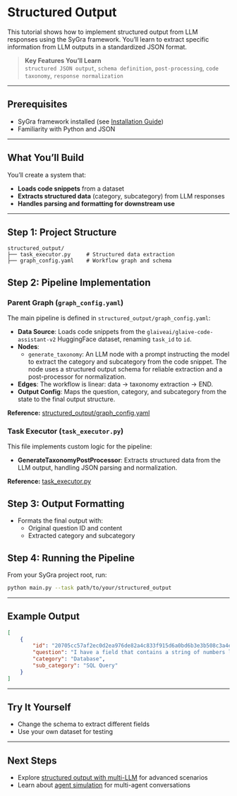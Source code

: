 # Structured Output

This tutorial shows how to implement structured output from LLM responses using the SyGra framework. You’ll learn to extract specific information from LLM outputs in a standardized JSON format.

> **Key Features You’ll Learn**  
> `structured JSON output`, `schema definition`, `post-processing`, `code taxonomy`, `response normalization`

---

## Prerequisites

- SyGra framework installed (see [Installation Guide](../installation.md))
- Familiarity with Python and JSON

---

## What You’ll Build

You’ll create a system that:
- **Loads code snippets** from a dataset
- **Extracts structured data** (category, subcategory) from LLM responses
- **Handles parsing and formatting for downstream use**

---

## Step 1: Project Structure

```
structured_output/
├── task_executor.py     # Structured data extraction
├── graph_config.yaml    # Workflow graph and schema
```


## Step 2: Pipeline Implementation

### Parent Graph (`graph_config.yaml`)

The main pipeline is defined in `structured_output/graph_config.yaml`:

- **Data Source**: Loads code snippets from the `glaiveai/glaive-code-assistant-v2` HuggingFace dataset, renaming `task_id` to `id`.
- **Nodes**:
  - `generate_taxonomy`: An LLM node with a prompt instructing the model to extract the category and subcategory from the code snippet. The node uses a structured output schema for reliable extraction and a post-processor for normalization.
- **Edges**: The workflow is linear: data → taxonomy extraction → END.
- **Output Config**: Maps the question, category, and subcategory from the state to the final output structure.

**Reference:** [structured_output/graph_config.yaml](https://github.com/ServiceNow/SyGra/blob/main/tasks/examples/structured_output/graph_config.yaml)

### Task Executor (`task_executor.py`)

This file implements custom logic for the pipeline:
- **GenerateTaxonomyPostProcessor**: Extracts structured data from the LLM output, handling JSON parsing and normalization.

**Reference:** [task_executor.py](https://github.com/ServiceNow/SyGra/blob/main/tasks/examples/structured_output/task_executor.py)


## Step 3: Output Formatting

- Formats the final output with:
  - Original question ID and content
  - Extracted category and subcategory


## Step 4: Running the Pipeline

From your SyGra project root, run:

```bash
python main.py --task path/to/your/structured_output
```

---

## Example Output

```json
[
    {
        "id": "20705cc57af2ec0d2ea976de82a4c833f915d6a0bd6b3e3b508c3a4edf213743",
        "question": "I have a field that contains a string of numbers like '2002 2005 2001 2006 2008 2344'...",
        "category": "Database",
        "sub_category": "SQL Query"
    }
]
```

---

## Try It Yourself

- Change the schema to extract different fields
- Use your own dataset for testing

---

## Next Steps

- Explore [structured output with multi-LLM](structured_output_with_multi_llm_tutorial.md) for advanced scenarios
- Learn about [agent simulation](agent_simulation_tutorial.md) for multi-agent conversations
